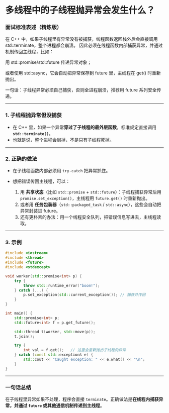 # 多线程中的子线程抛异常会发生什么？

### 面试标准表述（精炼版）

在 C++ 中，如果子线程里有异常没有被捕获，线程函数返回栈外后会直接调用 std::terminate，整个进程都会崩溃。
因此必须在线程函数内部捕获异常，并通过机制传回主线程，比如：

用 std::promise/std::future 传递异常对象；

或者使用 std::async，它会自动把异常保存到 future 里，主线程在 get() 时重新抛出。

一句话：子线程异常必须自己捕获，否则全进程崩溃，推荐用 future 系列安全传递。

---

### 1. 子线程抛异常但没捕获

* 在 C++ 里，如果一个异常**穿过了子线程的最外层函数**，标准规定直接调用 **`std::terminate()`**。
* 也就是说，整个进程会崩掉，不是只有子线程死掉。

---

### 2. 正确的做法

* 在子线程函数内部必须用 `try-catch` 把异常抓住。
* 想把错误传回主线程，可以：

  1. 用 **共享状态**（比如 `std::promise` + `std::future`）：子线程捕获异常后用 `promise.set_exception()`，主线程用 `future.get()` 时重新抛出。
  2. 或者用 **任务包装器**（`std::packaged_task` / `std::async`），这些会自动把异常封装进 future。
  3. 还有更朴素的办法：用一个线程安全队列，把错误信息写进去，主线程读取。

---

### 3. 示例

```cpp
#include <iostream>
#include <thread>
#include <future>
#include <stdexcept>

void worker(std::promise<int> p) {
    try {
        throw std::runtime_error("boom!");
    } catch (...) {
        p.set_exception(std::current_exception()); // 捕获并传回
    }
}

int main() {
    std::promise<int> p;
    std::future<int> f = p.get_future();

    std::thread t(worker, std::move(p));
    t.join();

    try {
        int val = f.get();   // 这里会重新抛出子线程的异常
    } catch (const std::exception& e) {
        std::cout << "Caught exception: " << e.what() << "\n";
    }
}
```

---

### 一句话总结

在子线程里异常如果不处理，程序会直接 `terminate`。正确做法是**在线程内捕获异常，并通过 `future` 或其他通信机制传递到主线程**。
